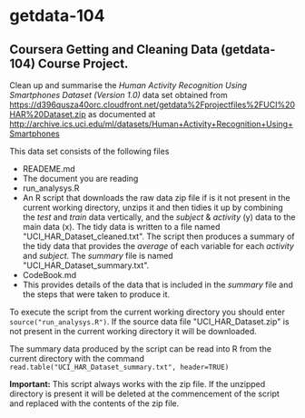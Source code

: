 # getdata-104

## Coursera Getting and Cleaning Data (getdata-104) Course Project.

Clean up and summarise the _Human Activity Recognition Using Smartphones Dataset
(Version 1.0)_ data set obtained from https://d396qusza40orc.cloudfront.net/getdata%2Fprojectfiles%2FUCI%20HAR%20Dataset.zip as documented at http://archive.ics.uci.edu/ml/datasets/Human+Activity+Recognition+Using+Smartphones

This data set consists of the following files

* READEME.md
 * The document you are reading
* run_analysys.R
 * An R script that downloads the raw data zip file if is it not present in the current working directory, unzips it and then tidies it up by combining the _test_ and _train_ data vertically, and the _subject_ & _activity_ (y) data to the main data (x).  The tidy data is written to a file named "UCI_HAR_Dataset_cleaned.txt".  The script then produces a summary of the tidy data that provides the _average_ of each variable for each _activity_ and _subject_.  The _summary_ file is named "UCI_HAR_Dataset_summary.txt".
* CodeBook.md
 * This provides details of the data that is included in the _summary_ file and the steps that were taken to produce it.

To execute the script from the current working directory you should enter `source("run_analysys.R")`.  If the source data file "UCI_HAR_Dataset.zip" is not present in the current working directory it will be downloaded.

The summary data produced by the script can be read into R from the current directory with the command `read.table("UCI_HAR_Dataset_summary.txt", header=TRUE)`

**Important:** This script always works with the zip file.  If the unzipped directory is present it will be deleted at the commencement of the script and replaced with the contents of the zip file.
